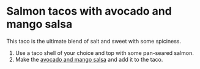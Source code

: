 # Salmon tacos with avocado and mango salsa

This taco is the ultimate blend of salt and sweet with some spiciness.

1. Use a taco shell of your choice and top with some pan-seared salmon.
2. Make the [avocado and mango salsa](../condiments/avocado_mango_cilantro_salsa.md) and add it to the taco.
